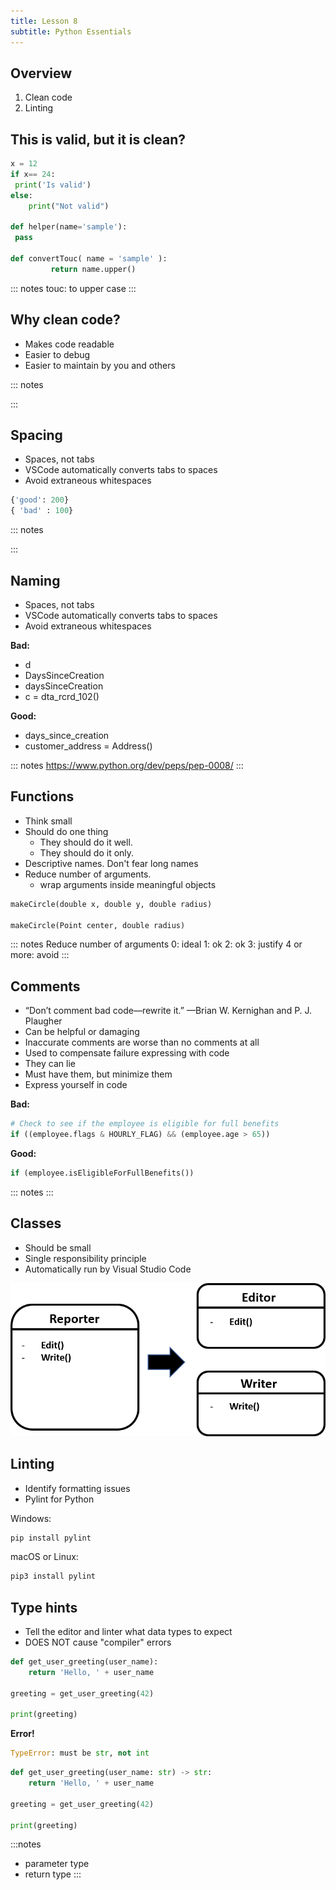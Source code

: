 ```yaml
---
title: Lesson 8
subtitle: Python Essentials
---
```


## Overview

1. Clean code
1. Linting

## This is valid, but it is clean?

```python
x = 12
if x== 24:
 print('Is valid')
else:
    print("Not valid")

def helper(name='sample'):
 pass

def convertTouc( name = 'sample' ):
         return name.upper()
```

::: notes
touc: to upper case
:::

## Why clean code?

- Makes code readable
- Easier to debug
- Easier to maintain by you and others

::: notes

:::

## Spacing

- Spaces, not tabs
- VSCode automatically converts tabs to spaces
- Avoid extraneous whitespaces

```python
{'good': 200}
{ 'bad' : 100}
```

::: notes

:::

## Naming

- Spaces, not tabs
- VSCode automatically converts tabs to spaces
- Avoid extraneous whitespaces

**Bad:**
- d
- DaysSinceCreation
- daysSinceCreation
- c = dta_rcrd_102()

**Good:**
- days_since_creation
- customer_address = Address()


::: notes
https://www.python.org/dev/peps/pep-0008/
:::

## Functions

- Think small
- Should do one thing
    - They should do it well.
    - They should do it only.
- Descriptive names. Don't fear long names
- Reduce number of arguments.
    - wrap arguments inside meaningful objects

```python
makeCircle(double x, double y, double radius)

makeCircle(Point center, double radius)
```

::: notes
Reduce number of arguments
0: ideal
1: ok
2: ok
3: justify
4 or more: avoid
:::

## Comments

- “Don’t comment bad code—rewrite it.” —Brian W. Kernighan and P. J. Plaugher
- Can be helpful or damaging
- Inaccurate comments are worse than no comments at all
- Used to compensate failure expressing with code
- They can lie
- Must have them, but minimize them
- Express yourself in code

**Bad:**
```python
# Check to see if the employee is eligible for full benefits
if ((employee.flags & HOURLY_FLAG) && (employee.age > 65))
```

**Good:**
```python
if (employee.isEligibleForFullBenefits())
```

::: notes
:::

## Classes

- Should be small
- Single responsibility principle
- Automatically run by Visual Studio Code

![image](../media/single_responsibility_principle.png)

## Linting

- Identify formatting issues
- Pylint for Python

Windows:
```bash
pip install pylint
```

macOS or Linux:
```bash
pip3 install pylint
```

## Type hints

- Tell the editor and linter what data types to expect
- DOES NOT cause "compiler" errors

```python
def get_user_greeting(user_name):
    return 'Hello, ' + user_name

greeting = get_user_greeting(42)

print(greeting)
```
**Error!**
```python
TypeError: must be str, not int 
```

```python
def get_user_greeting(user_name: str) -> str:
    return 'Hello, ' + user_name

greeting = get_user_greeting(42)

print(greeting)
```
:::notes
- parameter type
- return type
:::

